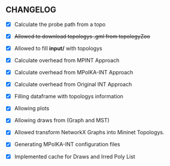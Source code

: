 ## CHANGELOG
- [x] Calculate the probe path from a topo
- [x] ~~Allowed to download topologys .gml from topologyZoo~~
- [x] Allowed to fill **input/** with topologys
- [x] Calculate overhead from MPINT Approach
- [x] Calculate overhead from MPolKA-INT Approach
- [x] Calculate overhead from Original INT Approach
- [x] Filling dataframe with topologys information
- [x] Allowing plots
- [x] Allowing draws from (Graph and MST)
- [x] Allowed transform NetworkX Graphs into Mininet Topologys. 
- [x] Generating MPolKA-INT configuration files
- [x] Implemented cache for Draws and Irred Poly List

